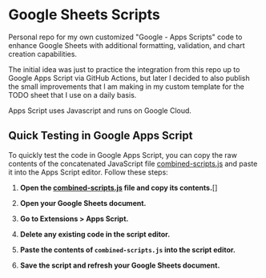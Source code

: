 # Google Sheets Scripts

Personal repo for my own customized "Google - Apps Scripts" code to enhance Google Sheets with additional formatting, validation, and chart creation capabilities.

The initial idea was just to practice the integration from this repo up to Google Apps Script via GitHub Actions, but later I decided to also publish the small improvements that I am making in my custom template for the TODO sheet that I use on a daily basis.

Apps Script uses Javascript and runs on Google Cloud.

## Quick Testing in Google Apps Script

To quickly test the code in Google Apps Script, you can copy the raw contents of the concatenated JavaScript file [combined-scripts.js](https://raw.githubusercontent.com/fitfulg/usual-googlesheets-scripts/main/combined-scripts.js) and paste it into the Apps Script editor. Follow these steps:

1. **Open the [combined-scripts.js](https://raw.githubusercontent.com/fitfulg/usual-googlesheets-scripts/main/combined-scripts.js) file and copy its contents.**[]

2. **Open your Google Sheets document.**

3. **Go to Extensions > Apps Script.**

4. **Delete any existing code in the script editor.**

5. **Paste the contents of `combined-scripts.js` into the script editor.**

6. **Save the script and refresh your Google Sheets document.**
